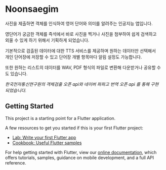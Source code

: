 # Noonsaegim

사진을 제출하면 객체를 인식하여 영어 단어와 의미를 알려주는 인공지능 앱입니다.

영단어가 궁금한 객체를 즉석에서 바로 사진을 찍거나 사진을 첨부하여 쉽게 검색하고 외울 수 있게 하기 위해서 기획하게 되었습니다.

기본적으로 검출된 데이터에 대한 TTS 서비스를 제공하며
원하는 데이터만 선택해서 개인 단어장에 저장할 수 있고 단어장 개별 항목마다 알림 설정도 가능합니다.

또한 원하는 리스트의 데이터를 WAV, PDF 형식의 파일로 변환해 다운받거나 공유할 수도 있습니다.

*한국전자통신연구원의 객체검출 오픈 api와 네이버 파파고 번역 오픈 api 를 통해 구현되었습니다.* 

## Getting Started

This project is a starting point for a Flutter application.

A few resources to get you started if this is your first Flutter project:

- [Lab: Write your first Flutter app](https://flutter.dev/docs/get-started/codelab)
- [Cookbook: Useful Flutter samples](https://flutter.dev/docs/cookbook)

For help getting started with Flutter, view our
[online documentation](https://flutter.dev/docs), which offers tutorials,
samples, guidance on mobile development, and a full API reference.
